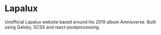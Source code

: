 # Lapalux
Unofficial Lapalux website based around his 2019 album Amnioverse. Built using Gatsby, SCSS and react-postprocessing.
